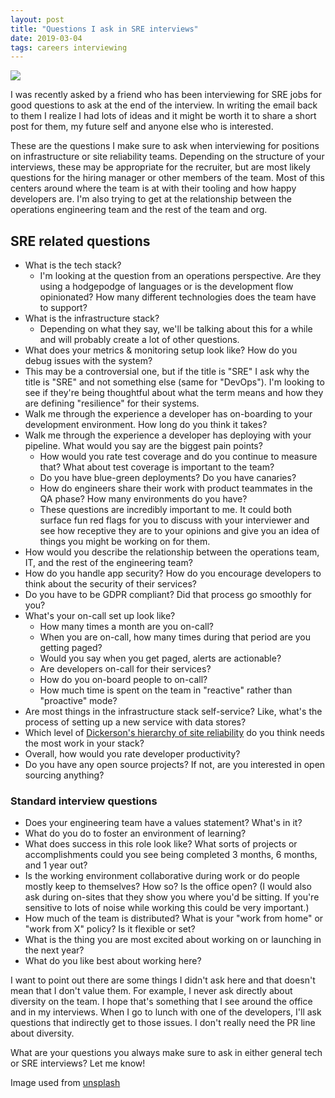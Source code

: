 ```yaml
---
layout: post
title: "Questions I ask in SRE interviews"
date: 2019-03-04
tags: careers interviewing
---
```

<!-- markdownlint-disable MD033 -->
<!-- markdownlint-disable MD026 -->
<!-- markdownlint-disable MD002 -->

![](https://thepracticaldev.s3.amazonaws.com/i/rvidqn8y735n9ebtxye3.jpg)

I was recently asked by a friend who has been interviewing for SRE jobs for good questions to ask at the end of the interview. In writing the email back to them I realize I had lots of ideas and it might be worth it to share a short post for them, my future self and anyone else who is interested.

These are the questions I make sure to ask when interviewing for positions on infrastructure or site reliability teams. Depending on the structure of your interviews, these may be appropriate for the recruiter, but are most likely questions for the hiring manager or other members of the team. Most of this centers around where the team is at with their tooling and how happy developers are. I'm also trying to get at the relationship between the operations engineering team and the rest of the team and org.

## SRE related questions

* What is the tech stack?
  * I'm looking at the question from an operations perspective. Are they using a hodgepodge of languages or is the development flow opinionated? How many different technologies does the team have to support?
* What is the infrastructure stack?
  * Depending on what they say, we'll be talking about this for a while and will probably create a lot of other questions.
* What does your metrics & monitoring setup look like? How do you debug issues with the system?
* This may be a controversial one, but if the title is "SRE" I ask why the title is "SRE" and not something else (same for "DevOps"). I'm looking to see if they're being thoughtful about what the term means and how they are defining "resilience" for their systems.
* Walk me through the experience a developer has on-boarding to your development environment. How long do you think it takes?
* Walk me through the experience a developer has deploying with your pipeline. What would you say are the biggest pain points?
  * How would you rate test coverage and do you continue to measure that? What about test coverage is important to the team?
  * Do you have blue-green deployments? Do you have canaries?
  * How do engineers share their work with product teammates in the QA phase? How many environments do you have?
  * These questions are incredibly important to me. It could both surface fun red flags for you to discuss with your interviewer and see how receptive they are to your opinions and give you an idea of things you might be working on for them.
* How would you describe the relationship between the operations team, IT, and the rest of the engineering team?
* How do you handle app security? How do you encourage developers to think about the security of their services?
* Do you have to be GDPR compliant? Did that process go smoothly for you?
* What's your on-call set up look like?
  * How many times a month are you on-call?
  * When you are on-call, how many times during that period are you getting paged?
  * Would you say when you get paged, alerts are actionable?
  * Are developers on-call for their services?
  * How do you on-board people to on-call?
  * How much time is spent on the team in "reactive" rather than "proactive" mode?
* Are most things in the infrastructure stack self-service? Like, what's the process of setting up a new service with data stores?
* Which level of [Dickerson's hierarchy of site reliability](https://landing.google.com/sre/sre-book/chapters/part3/) do you think needs the most work in your stack?
* Overall, how would you rate developer productivity?
* Do you have any open source projects? If not, are you interested in open sourcing anything?

### Standard interview questions

* Does your engineering team have a values statement? What's in it?
* What do you do to foster an environment of learning?
* What does success in this role look like? What sorts of projects or accomplishments could you see being completed 3 months, 6 months, and 1 year out?
* Is the working environment collaborative during work or do people mostly keep to themselves? How so? Is the office open? (I would also ask during on-sites that they show you where you'd be sitting. If you're sensitive to lots of noise while working this could be very important.)
* How much of the team is distributed? What is your "work from home" or "work from X" policy? Is it flexible or set?
* What is the thing you are most excited about working on or launching in the next year?
* What do you like best about working here?

I want to point out there are some things I didn't ask here and that doesn't mean that I don't value them. For example, I never ask directly about diversity on the team. I hope that's something that I see around the office and in my interviews. When I go to lunch with one of the developers, I'll ask questions that indirectly get to those issues. I don't really need the PR line about diversity.

What are your questions you always make sure to ask in either general tech or SRE interviews? Let me know!

Image used from [unsplash](https://unsplash.com/photos/u3o7il8s1Fc)